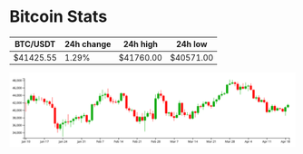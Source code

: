 # Bitcoin Stats

BTC/USDT|24h change|24h high|24h low|
|---|---|---|---|
|$41425.55|1.29%|$41760.00|$40571.00|

<img src="./chart.svg">
